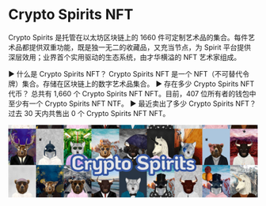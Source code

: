 # Crypto Spirits NFT

Crypto Spirits 是托管在以太坊区块链上的 1660 件可定制艺术品的集合。每件艺术品都提供双重功能，既是独一无二的收藏品，又充当节点，为 Spirit 平台提供深层效用；业界首个实用驱动的生态系统，由才华横溢的 NFT 艺术家组成。

▶ 什么是 Crypto Spirits NFT？
Crypto Spirits NFT 是一个 NFT（不可替代令牌）集合。存储在区块链上的数字艺术品集合。
▶ 存在多少 Crypto Spirits NFT 代币？
总共有 1,660 个 Crypto Spirits NFT NFT。目前，407 位所有者的钱包中至少有一个 Crypto Spirits NFT NTF。
▶ 最近卖出了多少 Crypto Spirits NFT？
过去 30 天内共售出 0 个 Crypto Spirits NFT NFT。

![nft](unnamed.jpg)

